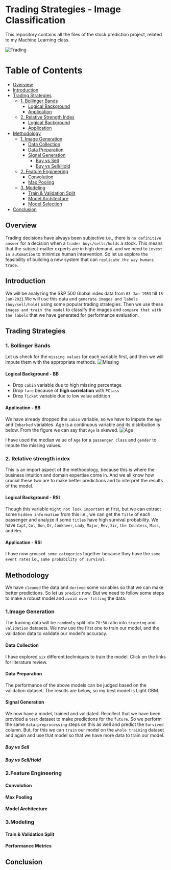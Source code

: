 # Trading Strategies - Image Classification

This repository contains all the files of the stock prediction project, related to my Machine Learning class.

![Trading](images/trading.png)
# Table of Contents
- [Overview](#overview)
- [Introduction](#introduction)
- [Trading Strategies](#trading-strategies)
  - [1. Bollinger Bands](#1-bollinger-bands)
    - [Logical Background](#logical-background---bb)
    - [Application](#application---bb)
  - [2. Relative Strength Index](#2-relative-strength-index)
    - [Logical Background](#logical-background---rsi)
    - [Application](#application---rsi)
- [Methodology](#methodology)
  - [1. Image Generation](#1image-generation)
    - [Data Collection](#data-collection)
    - [Data Preparation](#data-preparation)
    - [Signal Generation](#signal-generation)
      - [Buy vs Sell](#buy-vs-sell)
      - [Buy vs Sell/Hold](#buy-vs-sellhold)
  - [2. Feature Engineering](#2feature-engineering)
    - [Convolution](#convolution)
    - [Max Pooling](#max-pooling)
  - [3. Modeling](#3modeling)
    - [Train & Validation Split](#train--validation-split)
    - [Model Architecture](#model-architecture)    
    - [Model Selection](#performance-metrics)
- [Conclusion](#conclusion)
  
## Overview
Trading decisions have always been subjective i.e., there is `no definitive answer` for a decision when a `trader buys/sells/holds` a stock. This means that the subject-matter experts are in high demand, and we need to `invest in automation` to minimize human intervention. So let us explore the feasibility of building a new system that can `replicate the way humans trade`.

## Introduction
We will be analyzing the S&P 500 Global index data from `03-Jan-1983` till `18-Jun-2021`.We will use this data and `generate images and labels (buy/sell/hold)` using some popular trading strategies. Then we use these `images and train the model` to classify the images and `compare that with the labels` that we have generated for performance evaluation.

## Trading Strategies
### 1. Bollinger Bands
Let us check for the ```missing values``` for each variable first, and then we will impute them with the appropriate methods. 
![Missing](images/Missing_Train.PNG)

#### Logical Background - BB
- Drop ```cabin``` variable due to high missing percentage
- Drop ```fare``` because of **high correlation** with ```PClass```
- Drop ```Ticket``` variable due to low value addition
#### Application - BB
We have already dropped the ```cabin``` variable, so we have to impute the ```Age``` and ```Embarked``` variables. Age is a continuous variable and its distribution is below. From the figure we can say that ```Age``` is skewed.
![Age](images/Age_Dist.PNG)

I have used the median value of ```Age``` for a `passenger class` and `gender` to impute the missing values.

### 2. Relative strength index
This is an import aspect of the methodology, because this is where the business intuition and domain expertise come in. And we all know how crucial these two are to make better predictions and to interpret the results of the model.  

#### Logical Background - RSI
Though this variable `might not look important` at first, but we can extract some `hidden information` from this i.e., we can get the `Title` of each passenger and analyze if some `titles` have high survival probability. We have `Capt`, `Col`, `Don`, `Dr`, `Jonkheer`, `Lady`, `Major`, `Rev`, `Sir`, `the Countess`, `Miss`, and `Mrs`
#### Application - RSI
I have now `grouped some categories` together because they have the `same event rates` i.e., `same probability of survival`.

## Methodology
We have `cleaned` the data and `derived` some variables so that we can make better predictions. So let us `predict` now. But we need to follow some steps to make a robust model and `avoid over-fitting` the data.

### 1.Image Generation
The training data will be `randomly` split into `70:30` ratio into `training` and `validation` datasets. We now use the first one to train our model, and the validation data to validate our model's accuracy.

#### Data Collection
I have explored `six` different techniques to train the model. Click on the links for literature review.

#### Data Preparation
The performance of the above models can be judged based on the validation dataset. The results are below, so my best model is Light GBM.

#### Signal Generation
We now have a model, trained and validated. Recollect that we have been provided a `test` dataset to make predictions for the `future`. So we perform the same `data-preprocessing` steps on this as well and predict the `Survived` column. But, for this we can `train` our model on the `whole training` dataset and again and use that model so that we have more data to train our model.

##### Buy vs Sell

##### Buy vs Sell/Hold

### 2.Feature Engineering

#### Convolution

#### Max Pooling

#### Model Architecture

### 3.Modeling

#### Train & Validation Split

#### Performance Metrics 

## Conclusion



